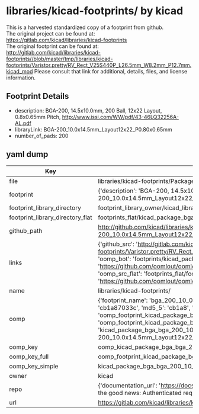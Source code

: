 # libraries/kicad-footprints/ by kicad  
This is a harvested standardized copy of a footprint from github.  
The original project can be found at:  
https://gitlab.com/kicad/libraries/kicad-footprints  
The original footprint can be found at:
http://gitlab.com/kicad/libraries/kicad-footprints//blob/master/tmp/libraries/kicad-footprints/Varistor.pretty/RV_Rect_V25S440P_L26.5mm_W8.2mm_P12.7mm.kicad_mod
Please consult that link for additional, details, files, and license information.  
## Footprint Details
* description: BGA-200, 14.5x10.0mm, 200 Ball, 12x22 Layout, 0.8x0.65mm Pitch, http://www.issi.com/WW/pdf/43-46LQ32256A-AL.pdf  
* libraryLink: BGA-200_10.0x14.5mm_Layout12x22_P0.80x0.65mm  
* number_of_pads: 200  
## yaml dump  
| Key | Value |  
| --- | --- |  
| file | libraries/kicad-footprints/Package_BGA.pretty/BGA-200_10.0x14.5mm_Layout12x22_P0.80x0.65mm.kicad_mod |  
| footprint | {'description': 'BGA-200, 14.5x10.0mm, 200 Ball, 12x22 Layout, 0.8x0.65mm Pitch, http://www.issi.com/WW/pdf/43-46LQ32256A-AL.pdf', 'libraryLink': 'BGA-200_10.0x14.5mm_Layout12x22_P0.80x0.65mm', 'number_of_pads': 200} |  
| footprint_library_directory | footprint_library_owner/kicad_libraries/kicad-footprints/ |  
| footprint_library_directory_flat | footprints_flat/kicad_package_bga_bga_200_10_0x14_5mm_layout12x22_p0_80x0_65mm/working |  
| github_path | http://github.com/kicad/libraries/kicad-footprints//blob/master/tmp/libraries/kicad-footprints/Package_BGA.pretty/BGA-200_10.0x14.5mm_Layout12x22_P0.80x0.65mm.kicad_mod |  
| links | {'github_src': 'http://gitlab.com/kicad/libraries/kicad-footprints//blob/master/tmp/libraries/kicad-footprints/Varistor.pretty/RV_Rect_V25S440P_L26.5mm_W8.2mm_P12.7mm.kicad_mod', 'github_src_repo': 'https://gitlab.com/kicad/libraries/kicad-footprints', 'oomp_bot': 'footprints/kicad_package_bga_bga_200_10_0x14_5mm_layout12x22_p0_80x0_65mm/working', 'oomp_bot_github': 'https://github.com/oomlout/oomlout_oomp_footprint_bot/tree/main/footprints/kicad_package_bga_bga_200_10_0x14_5mm_layout12x22_p0_80x0_65mm/working', 'oomp_src_flat': 'footprints_flat/footprints_flat/kicad_package_bga_bga_200_10_0x14_5mm_layout12x22_p0_80x0_65mm/working', 'oomp_src_flat_github': 'https://github.com/oomlout/oomlout_oomp_footprint_src/tree/main/footprints_flat/kicad_package_bga_bga_200_10_0x14_5mm_layout12x22_p0_80x0_65mm/working'} |  
| name | libraries/kicad-footprints/ |  
| oomp | {'footprint_name': 'bga_200_10_0x14_5mm_layout12x22_p0_80x0_65mm', 'library_name': 'package_bga', 'md5': 'cb1a87033c14e16bf5d4da1a60ddf4fa', 'md5_10': 'cb1a87033c', 'md5_5': 'cb1a8', 'md5_6': 'cb1a87', 'oomp_key': 'oomp_kicad_package_bga_bga_200_10_0x14_5mm_layout12x22_p0_80x0_65mm', 'oomp_key_extra': 'oomp_footprint_kicad_package_bga_bga_200_10_0x14_5mm_layout12x22_p0_80x0_65mm', 'oomp_key_full': 'oomp_footprint_kicad_package_bga_bga_200_10_0x14_5mm_layout12x22_p0_80x0_65mm_cb1a87', 'oomp_key_simple': 'kicad_package_bga_bga_200_10_0x14_5mm_layout12x22_p0_80x0_65mm', 'original_filename': 'libraries/kicad-footprints/Package_BGA.pretty/BGA-200_10.0x14.5mm_Layout12x22_P0.80x0.65mm.kicad_mod', 'owner_name': 'kicad'} |  
| oomp_key | oomp_kicad_package_bga_bga_200_10_0x14_5mm_layout12x22_p0_80x0_65mm |  
| oomp_key_full | oomp_footprint_kicad_package_bga_bga_200_10_0x14_5mm_layout12x22_p0_80x0_65mm |  
| oomp_key_simple | kicad_package_bga_bga_200_10_0x14_5mm_layout12x22_p0_80x0_65mm |  
| owner | kicad |  
| repo | {'documentation_url': 'https://docs.github.com/rest/overview/resources-in-the-rest-api#rate-limiting', 'message': "API rate limit exceeded for 84.66.173.59. (But here's the good news: Authenticated requests get a higher rate limit. Check out the documentation for more details.)"} |  
| url | https://gitlab.com/kicad/libraries/kicad-footprints |  

